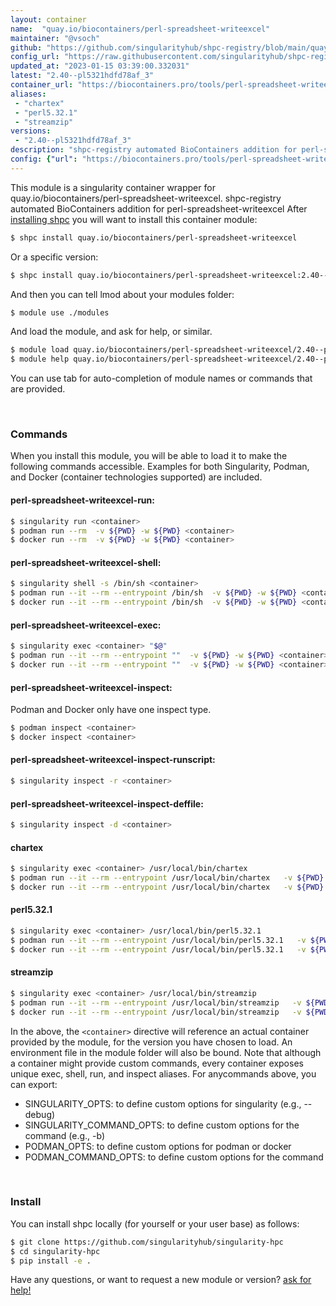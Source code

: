```yaml
---
layout: container
name:  "quay.io/biocontainers/perl-spreadsheet-writeexcel"
maintainer: "@vsoch"
github: "https://github.com/singularityhub/shpc-registry/blob/main/quay.io/biocontainers/perl-spreadsheet-writeexcel/container.yaml"
config_url: "https://raw.githubusercontent.com/singularityhub/shpc-registry/main/quay.io/biocontainers/perl-spreadsheet-writeexcel/container.yaml"
updated_at: "2023-01-15 03:39:00.332031"
latest: "2.40--pl5321hdfd78af_3"
container_url: "https://biocontainers.pro/tools/perl-spreadsheet-writeexcel"
aliases:
 - "chartex"
 - "perl5.32.1"
 - "streamzip"
versions:
 - "2.40--pl5321hdfd78af_3"
description: "shpc-registry automated BioContainers addition for perl-spreadsheet-writeexcel"
config: {"url": "https://biocontainers.pro/tools/perl-spreadsheet-writeexcel", "maintainer": "@vsoch", "description": "shpc-registry automated BioContainers addition for perl-spreadsheet-writeexcel", "latest": {"2.40--pl5321hdfd78af_3": "sha256:7586e8f53f3da6070d3069047af8df0c2c58907cefd44eba4b4843ebd2b6c774"}, "tags": {"2.40--pl5321hdfd78af_3": "sha256:7586e8f53f3da6070d3069047af8df0c2c58907cefd44eba4b4843ebd2b6c774"}, "docker": "quay.io/biocontainers/perl-spreadsheet-writeexcel", "aliases": {"chartex": "/usr/local/bin/chartex", "perl5.32.1": "/usr/local/bin/perl5.32.1", "streamzip": "/usr/local/bin/streamzip"}}
---
```


This module is a singularity container wrapper for quay.io/biocontainers/perl-spreadsheet-writeexcel.
shpc-registry automated BioContainers addition for perl-spreadsheet-writeexcel
After [installing shpc](#install) you will want to install this container module:


```bash
$ shpc install quay.io/biocontainers/perl-spreadsheet-writeexcel
```

Or a specific version:

```bash
$ shpc install quay.io/biocontainers/perl-spreadsheet-writeexcel:2.40--pl5321hdfd78af_3
```

And then you can tell lmod about your modules folder:

```bash
$ module use ./modules
```

And load the module, and ask for help, or similar.

```bash
$ module load quay.io/biocontainers/perl-spreadsheet-writeexcel/2.40--pl5321hdfd78af_3
$ module help quay.io/biocontainers/perl-spreadsheet-writeexcel/2.40--pl5321hdfd78af_3
```

You can use tab for auto-completion of module names or commands that are provided.

<br>

### Commands

When you install this module, you will be able to load it to make the following commands accessible.
Examples for both Singularity, Podman, and Docker (container technologies supported) are included.

#### perl-spreadsheet-writeexcel-run:

```bash
$ singularity run <container>
$ podman run --rm  -v ${PWD} -w ${PWD} <container>
$ docker run --rm  -v ${PWD} -w ${PWD} <container>
```

#### perl-spreadsheet-writeexcel-shell:

```bash
$ singularity shell -s /bin/sh <container>
$ podman run --it --rm --entrypoint /bin/sh  -v ${PWD} -w ${PWD} <container>
$ docker run --it --rm --entrypoint /bin/sh  -v ${PWD} -w ${PWD} <container>
```

#### perl-spreadsheet-writeexcel-exec:

```bash
$ singularity exec <container> "$@"
$ podman run --it --rm --entrypoint ""  -v ${PWD} -w ${PWD} <container> "$@"
$ docker run --it --rm --entrypoint ""  -v ${PWD} -w ${PWD} <container> "$@"
```

#### perl-spreadsheet-writeexcel-inspect:

Podman and Docker only have one inspect type.

```bash
$ podman inspect <container>
$ docker inspect <container>
```

#### perl-spreadsheet-writeexcel-inspect-runscript:

```bash
$ singularity inspect -r <container>
```

#### perl-spreadsheet-writeexcel-inspect-deffile:

```bash
$ singularity inspect -d <container>
```


#### chartex

```bash
$ singularity exec <container> /usr/local/bin/chartex
$ podman run --it --rm --entrypoint /usr/local/bin/chartex   -v ${PWD} -w ${PWD} <container> -c " $@"
$ docker run --it --rm --entrypoint /usr/local/bin/chartex   -v ${PWD} -w ${PWD} <container> -c " $@"
```


#### perl5.32.1

```bash
$ singularity exec <container> /usr/local/bin/perl5.32.1
$ podman run --it --rm --entrypoint /usr/local/bin/perl5.32.1   -v ${PWD} -w ${PWD} <container> -c " $@"
$ docker run --it --rm --entrypoint /usr/local/bin/perl5.32.1   -v ${PWD} -w ${PWD} <container> -c " $@"
```


#### streamzip

```bash
$ singularity exec <container> /usr/local/bin/streamzip
$ podman run --it --rm --entrypoint /usr/local/bin/streamzip   -v ${PWD} -w ${PWD} <container> -c " $@"
$ docker run --it --rm --entrypoint /usr/local/bin/streamzip   -v ${PWD} -w ${PWD} <container> -c " $@"
```



In the above, the `<container>` directive will reference an actual container provided
by the module, for the version you have chosen to load. An environment file in the
module folder will also be bound. Note that although a container
might provide custom commands, every container exposes unique exec, shell, run, and
inspect aliases. For anycommands above, you can export:

 - SINGULARITY_OPTS: to define custom options for singularity (e.g., --debug)
 - SINGULARITY_COMMAND_OPTS: to define custom options for the command (e.g., -b)
 - PODMAN_OPTS: to define custom options for podman or docker
 - PODMAN_COMMAND_OPTS: to define custom options for the command

<br>

### Install

You can install shpc locally (for yourself or your user base) as follows:

```bash
$ git clone https://github.com/singularityhub/singularity-hpc
$ cd singularity-hpc
$ pip install -e .
```

Have any questions, or want to request a new module or version? [ask for help!](https://github.com/singularityhub/singularity-hpc/issues)